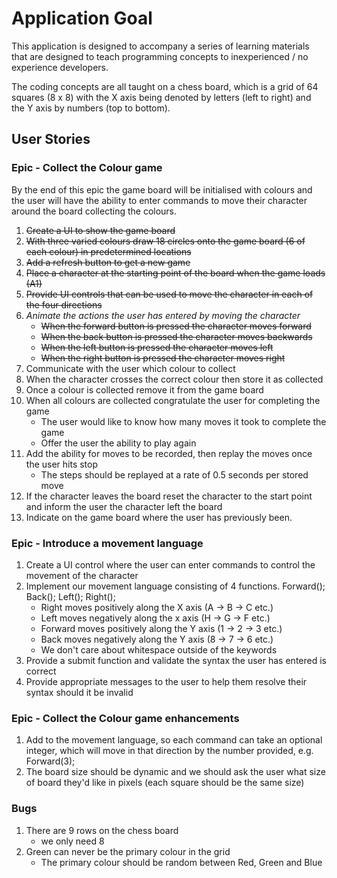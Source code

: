 # Application Goal

This application is designed to accompany a series of learning materials that are designed to teach programming concepts to inexperienced / no experience developers.

The coding concepts are all taught on a chess board, which is a grid of 64 squares (8 x 8) with the X axis being denoted by letters (left to right) and the Y axis by numbers (top to bottom).

## User Stories

### Epic - Collect the Colour game

By the end of this epic the game board will be initialised with colours and the user will have the ability to enter commands to move their character around the board collecting the colours.

1. ~~Create a UI to show the game board~~
2. ~~With three varied colours draw 18 circles onto the game board (6 of each colour) in predetermined locations~~
3. ~~Add a refresh button to get a new game~~
4. ~~Place a character at the starting point of the board when the game loads (A1)~~
5. ~~Provide UI controls that can be used to move the character in each of the four directions~~
6. _Animate the actions the user has entered by moving the character_
    * ~~When the forward button is pressed the character moves forward~~
    * ~~When the back button is pressed the character moves backwards~~
    * ~~When the left button is pressed the character moves left~~
    * ~~When the right button is pressed the character moves right~~
7. Communicate with the user which colour to collect
8. When the character crosses the correct colour then store it as collected
9. Once a colour is collected remove it from the game board
10. When all colours are collected congratulate the user for completing the game
    * The user would like to know how many moves it took to complete the game
    * Offer the user the ability to play again
11. Add the ability for moves to be recorded, then replay the moves once the user hits stop
    * The steps should be replayed at a rate of 0.5 seconds per stored move
12. If the character leaves the board reset the character to the start point and inform the user the character left the board
13. Indicate on the game board where the user has previously been.

### Epic - Introduce a movement language

1. Create a UI control where the user can enter commands to control the movement of the character
2. Implement our movement language consisting of 4 functions. Forward(); Back(); Left(); Right();
    * Right moves positively along the X axis (A -> B -> C etc.)
    * Left moves negatively along the x axis (H -> G -> F etc.)
    * Forward moves positively along the Y axis (1 -> 2 -> 3 etc.)
    * Back moves negatively along the Y axis (8 -> 7 -> 6 etc.)
    * We don't care about whitespace outside of the keywords
3. Provide a submit function and validate the syntax the user has entered is correct
4. Provide appropriate messages to the user to help them resolve their syntax should it be invalid

### Epic - Collect the Colour game enhancements

1. Add to the movement language, so each command can take an optional integer, which will move in that direction by the number provided, e.g. Forward(3);
2. The board size should be dynamic and we should ask the user what size of board they'd like in pixels (each square should be the same size)

### Bugs
1. There are 9 rows on the chess board
    * we only need 8
2. Green can never be the primary colour in the grid
    * The primary colour should be random between Red, Green and Blue

